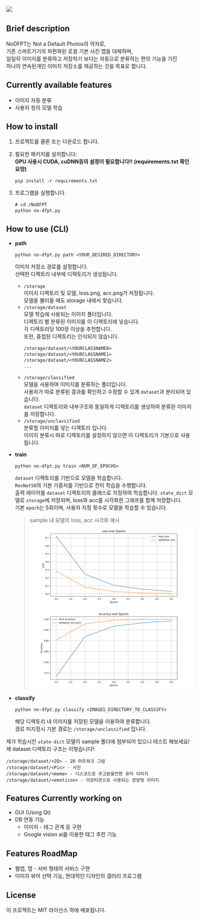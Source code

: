 <img src="https://capsule-render.vercel.app/api?type=transparent&height=300&color=gradient&text=No%20DFPT&section=header&reversal=false&textBg=false&fontColor=ff4a62&desc=Not%20a%20Default%20Photos&descSize=15&animation=fadeIn">

## Brief description
NoDFPT는 Not a Default Photos의 약자로,  
기존 스마트기기의 파편화된 로컬 기본 사진 앱을 대체하며,  
일일히 이미지를 분류하고 저장하기 보다는 자동으로 분류하는 편의 기능을 가진  
하나의 연속된개인 이미지 저장소를 제공하는 것을 목표로 합니다.

## Currently available features
- 이미지 자동 분류
- 사용자 정의 모델 학습

## How to install
1. 프로젝트를 클론 또는 다운로드 합니다.
2. 필요한 패키지를 설치합니다:  
  **GPU 사용시 CUDA, cuDNN등의 설정이 필요합니다!! (requirements.txt 확인요망)**
   
      ```
      pip install -r requirements.txt
      ```
3. 프로그램을 실행합니다.
   ```
   # cd /NoDFPT
   python no-dfpt.py
   ```

## How to use (CLI)

- **path**
   ```
   python no-dfpt.py path <YOUR_DESIRED_DIRECTORY>
   ```
   이미지 저장소 경로를 설정합니다.  
   선택한 디렉토리 내부에 디렉토리가 생성됩니다.
  - `/storage`  
  이미지 디렉토리 및 모델, loss.png, acc.png가 저장됩니다.  
  모델을 불러올 때도 storage 내에서 찾습니다. 
  - `/storage/dataset`  
  모델 학습에 사용되는 이미지 폴더입니다.  
  디렉토리 별 분류된 이미지를 이 디렉토리에 넣습니다.  
  각 디렉토리당 100장 이상을 추천합니다.  
  또한, 중첩된 디렉토리는 인식되지 않습니다.
     ```
    /storage/dataset/<YOURCLASSNAME0>
    /storage/dataset/<YOURCLASSNAME1>
    /storage/dataset/<YOURCLASSNAME2>
    ...
     ```
  - `/storage/classified`  
  모델을 사용하여 이미지를 분류하는 폴더입니다.  
  사용자가 따로 분류된 결과를 확인하고 수정할 수 있게 `dataset`과 분리되어 있습니다.  
  `dataset` 디렉토리와 내부구조와 동일하게 디렉토리를 생성하여 분류된 이미지를 저장합니다.  
  - `/storage/unclassified`  
  분류할 이미지를 넣는 디렉토리 입니다.  
  이미지 분류시 따로 디렉토리를 설정하지 않으면 이 디렉토리가 기본으로 사용됩니다.
  

- **train**
   ```
  python no-dfpt.py train <NUM_OF_EPOCHS>
   ```
  `dataset` 디렉토리를 기반으로 모델을 학습합니다.  
  `ResNet50`의 기본 가중치를 기반으로 전이 학습을 수행합니다.  
  출력 레이어를 `dataset` 디렉토리의 클래스로 지정하여 학습합니다.
  `state_dict` 모델로 `storage`에 저장되며, loss와 acc를 시각화한 그래프를 함께 저장합니다.  
  기본 `epoch`는 5회이며, 사용자 지정 횟수로 모델을 학습할 수 있습니다.  
    > sample 내 모델의 loss, acc 시각화 예시  
    <img src="sample/_loss.png" width="600"><img src="sample/_accuracy.png" width="600">
  

- **classify**
   ```
   python no-dfpt.py classify <IMAGES_DIRECTORY_TO_CLASSIFY>
   ```
  해당 디렉토리 내 이미지를 저장된 모델을 이용하여 분류합니다.  
  경로 미지정시 기본 경로는 `/storage/unclassified` 입니다.  


  
제가 학습시킨 `state-dict` 모델이 sample 폴더에 첨부되어 있으니 테스트 해보세요!  
제 dataset 디렉토리 구조는 이렇습니다!:  
```
/storage/dataset/<2D> - 2D 아트워크 그림
/storage/dataset/<Pic> - 사진
/storage/dataset/<meme> - 디스코드로 주고받을만한 유머 이미지
/storage/dataset/<emoticon> - 이모티콘으로 사용되는 정방형 이미지
```

## Features Currently working on
- GUI (Using Qt)
- DB 연동 기능
  - 이미지 - 태그 관계 등 구현
  - Google vision ai를 이용한 태그 추천 기능

## Features RoadMap
- 웹앱, 앱 - 서버 형태의 서비스 구현
- 이미지 뷰어 선택 기능, 현대적인 디자인의 갤러리 프로그램



## License
이 프로젝트는 MIT 라이선스 하에 배포됩니다.

